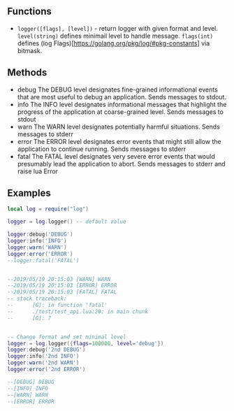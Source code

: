 ## Functions

 - `logger([flags], [level])` - return logger with given format and level. `level(string)` defines minimail level to handle message. `flags(int)` defines (log Flags)[https://golang.org/pkg/log/#pkg-constants] via bitmask.

## Methods
 - debug
    The DEBUG level designates fine-grained informational events that are most useful to debug an application. Sends messages to stdout.
 - info
    The INFO level designates informational messages that highlight the progress of the application at coarse-grained level.
    Sends messages to stdout
 - warn
    The WARN level designates potentially harmful situations.
    Sends messages to stderr
 - error
    The ERROR level designates error events that might still allow the application to continue running.
    Sends messages to stderr
 - fatal
    The FATAL level designates very severe error events that would presumably lead the application to abort. Sends messages to stderr and raise lua Error



## Examples

```lua
local log = require("log")

logger = log.logger() -- default value

logger:debug('DEBUG')
logger:info('INFO')
logger:warn('WARN')
logger:error('ERROR')
--logger:fatal('FATAL')


--2019/05/19 20:15:03 [WARN] WARN
--2019/05/19 20:15:03 [ERROR] ERROR
--2019/05/19 20:15:03 [FATAL] FATAL
-- stack traceback:
--   	[G]: in function 'fatal'
--     	./test/test_api.lua:20: in main chunk
--     	[G]: ?


-- Change format and set minimal level
logger = log.logger({flags=100000, level='debug'})
logger:debug('2nd DEBUG')
logger:info('2nd INFO')
logger:warn('2nd WARN')
logger:error('2nd ERROR')

--[DEBUG] DEBUG
--[INFO] INFO
--[WARN] WARN
--[ERROR] ERROR

```

